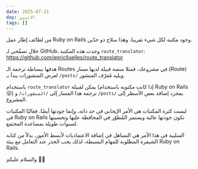 ```yaml
---
date: 2025-07-21
day: الاثنين
tags: []
---
```


من لطائف إطار عمل Ruby on Rails وجود مكتبة لكل شيء تقريبا، وهذا سلاح ذو حدّين.

خلال تصفّحي لـ GitHub، وجدت هذه المكتبة `route_translator`:  
https://github.com/enriclluelles/route_translator

هدفها ببساطة ترجمة الـ Routes في مشروعك، فمثلا منصة قبيلة لديها مسار (Route) لعرض المنشورات يبدأ بـ `/posts/` ويليه مُعرّف المنشور.

باستخدام `route_translator` يمكن لقبيلة (إذا كانت مكتوبة باستخدام Ruby on Rails 😜) ترجمة هذا المسار إلى `/المنشورات/` و `/posts/` بمجرد إضافة بعض الأسطر إلى المشروع.

ليست كثرة المكتبات هي الأمر الإيجابي في حد ذاته، وإنما جودتها أيضًا. فغالبًا المكتبات في Ruby on Rails تكون جودتها عالية ويستمر المُطوّر في المحافظة عليها وتحسينها لسنوات طويلة بمساعدة المجتمع.

السلبية في هذا الأمر هي التساهل في إضافة الاعتماديات لأبسط الأمور، بدلاً من كتابة الشيفرة المطلوبة للمهام البسيطة، لذلك يجب الحذر عند التعامل مع بيئة Ruby on Rails.

والسلام عليكم 👋🏻
